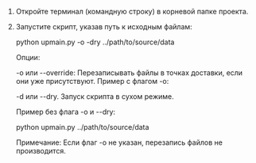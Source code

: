 1. Откройте терминал (командную строку) в корневой папке проекта.

2. Запустите скрипт, указав путь к исходным файлам:

    python upmain.py -o -dry ../path/to/source/data

    Опции:

    -o или --override: Перезаписывать файлы в точках доставки, если они уже присутствуют.
    Пример с флагом -o:

    -d или --dry. Запуск скрипта в сухом режиме.


    Пример без флага -o и --dry:

    python upmain.py ../path/to/source/data

    Примечание: Если флаг -o не указан, перезапись файлов не производится.
